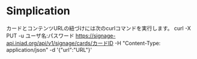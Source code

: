 # Simplication
カードとコンテンツURLの紐づけには次のcurlコマンドを実行します。
curl -X PUT -u ユーザ名:パスワード https://signage-api.iniad.org/api/v1/signage/cards/カードID -H "Content-Type: application/json" -d '{"url":"URL"}'
